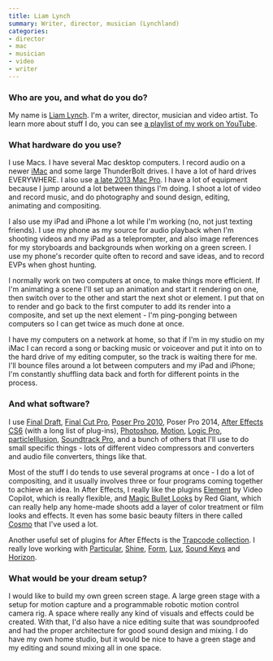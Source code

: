 ```yaml
---
title: Liam Lynch
summary: Writer, director, musician (Lynchland)
categories:
- director
- mac
- musician
- video
- writer
---
```


### Who are you, and what do you do?

My name is [Liam Lynch](http://www.lynchland.com/ "Liam's website."). I'm a writer, director, musician and video artist. To learn more about stuff I do, you can see [a playlist of my work on YouTube](https://www.youtube.com/playlist?list=PL56D4244586C3E273 "Some of Liam's videos, on YouTube.").

### What hardware do you use?

I use Macs. I have several Mac desktop computers. I record audio on a newer [iMac][] and some large ThunderBolt drives. I have a lot of hard drives EVERYWHERE. I also use [a late 2013 Mac Pro][mac-pro]. I have a lot of equipment because I jump around a lot between things I'm doing. I shoot a lot of video and record music, and do photography and sound design, editing, animating and compositing.

I also use my iPad and iPhone a lot while I'm working (no, not just texting friends). I use my phone as my source for audio playback when I'm shooting videos and my iPad as a teleprompter, and also image references for my storyboards and backgrounds when working on a green screen. I use my phone's recorder quite often to record and save ideas, and to record EVPs when ghost hunting.

I normally work on two computers at once, to make things more efficient. If I'm animating a scene I'll set up an animation and start it rendering on one, then switch over to the other and start the next shot or element. I put that on to render and go back to the first computer to add its render into a composite, and set up the next element - I'm ping-ponging between computers so I can get twice as much done at once.

I have my computers on a network at home, so that if I'm in my studio on my iMac I can record a song or backing music or voiceover and put it into on to the hard drive of my editing computer, so the track is waiting there for me. I'll bounce files around a lot between computers and my iPad and iPhone; I'm constantly shuffling data back and forth for different points in the process.

### And what software?

I use [Final Draft][final-draft], [Final Cut Pro][final-cut-pro], [Poser Pro 2010][poser-pro], Poser Pro 2014, [After Effects CS6][after-effects] (with a long list of plug-ins), [Photoshop][], [Motion][], [Logic Pro][logic-pro], [particleIllusion][], [Soundtrack Pro][soundtrack-pro], and a bunch of others that I'll use to do small specific things - lots of different video compressors and converters and audio file converters, things like that.

Most of the stuff I do tends to use several programs at once - I do a lot of compositing, and it usually involves three or four programs coming together to achieve an idea. In After Effects, I really like the plugins [Element][element.2] by Video Copilot, which is really flexible, and [Magic Bullet Looks][magic-bullet-looks] by Red Giant, which can really help any home-made shoots add a layer of color treatment or film looks and effects. It even has some basic beauty filters in there called [Cosmo][] that I've used a lot.

Another useful set of plugins for After Effects is the [Trapcode collection][trapcode]. I really love working with [Particular][trapcode-particular], [Shine][trapcode-shine], [Form][trapcode-form], [Lux][trapcode-lux], [Sound Keys][trapcode-sound-keys] and [Horizon][trapcode-horizon].

### What would be your dream setup?

I would like to build my own green screen stage. A large green stage with a setup for motion capture and a programmable robotic motion control camera rig. A space where really any kind of visuals and effects could be created. With that, I'd also have a nice editing suite that was soundproofed and had the proper architecture for good sound design and mixing. I do have my own home studio, but it would be nice to have a green stage and my editing and sound mixing all in one space.

[after-effects]: https://www.adobe.com/products/aftereffects.html "Motion graphics and video editing software."
[cosmo]: https://www.redgiant.com/products/magic-bullet-cosmo/ "A skin tone and blemish plugin for After Effects."
[element.2]: https://www.videocopilot.net/products/element2/ "A 3D rendering engine for After Effects."
[final-cut-pro]: https://en.wikipedia.org/wiki/Final_Cut_Pro "A nonlinear video editor."
[final-draft]: http://store.finaldraft.com/final-draft-10.html "Popular screenwriting software."
[imac]: https://www.apple.com/imac/ "An all-in-one computer."
[logic-pro]: https://www.apple.com/logic-pro/ "A professional audio application for the Mac."
[mac-pro]: https://www.apple.com/mac-pro/ "The Intel-based Mac tower computer."
[magic-bullet-looks]: https://www.redgiant.com/products/magic-bullet-looks/ "A colour and light plugin for After Effects."
[motion]: https://www.apple.com/final-cut-pro/motion/ "A 3D motion graphics suite."
[particleillusion]: https://en.wikipedia.org/wiki/ParticleIllusion "Particle-based visual effects rendering software."
[photoshop]: https://www.adobe.com/products/photoshop.html "A bitmap image editor."
[poser-pro]: https://my.smithmicro.com/poser-pro-11.html "3D character rendering software."
[soundtrack-pro]: https://en.wikipedia.org/wiki/Soundtrack_Pro "A Mac audio editor tailored for movies."
[trapcode-form]: https://www.redgiant.com/products/trapcode-form/ "A plugin for After Effects."
[trapcode-horizon]: https://www.redgiant.com/products/trapcode-horizon/ "A sky generating plugin for After Effects."
[trapcode-lux]: https://www.redgiant.com/products/trapcode-lux/ "A lighting plugin for After Effects."
[trapcode-particular]: https://www.redgiant.com/products/trapcode-particular/ "A particle generation plugin for After Effects."
[trapcode-shine]: https://www.redgiant.com/products/trapcode-shine/ "A light ray plugin for After Effects."
[trapcode-sound-keys]: https://www.redgiant.com/products/trapcode-sound-keys/ "An audio synchronising plugin for After Effects."
[trapcode]: https://www.redgiant.com/products/trapcode-suite/ "A suite of plugins for After Effects."
